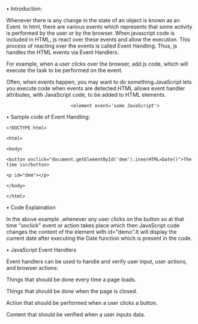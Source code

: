 • Introduction:

Whenever there is any change in the state of an object is known as an Event. In html, there are various events which represents that some activity is performed by the user or by the browser. When javascript code is included in HTML, js react over these events and allow the execution. This process of reacting over the events is called Event Handling. Thus, js handles the HTML events via Event Handlers.

For example, when a user clicks over the browser, add js code, which will execute the task to be performed on the event.

Often, when events happen, you may want to do something.JavaScript lets you execute code when events are detected.HTML allows event handler attributes, with JavaScript code, to be added to HTML elements.

                            <element event='some JavaScript'>

            
• Sample code of Event Handling:

    <!DOCTYPE html>

    <html>

    <body>

    <button onclick="document.getElementById('dem').innerHTML=Date()">The time is</button>

    <p id="dem"></p>

    </body>

    </html>

• Code Explaination

In the above example ,whenever any user clicks on the button so at that time "onclick" event or action takes place which then JavaScript code changes the content of the element with id="demo".It will display the current date after executing the Date function which is present in the code.

• JavaScript Event Handlers

Event handlers can be used to handle and verify user input, user actions, and browser actions:

Things that should be done every time a page loads.

Things that should be done when the page is closed.

Action that should be performed when a user clicks a button.

Content that should be verified when a user inputs data.

